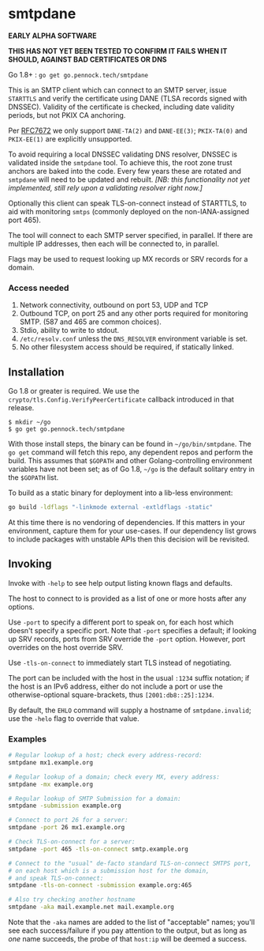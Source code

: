 smtpdane
========

**EARLY ALPHA SOFTWARE**

**THIS HAS NOT YET BEEN TESTED TO CONFIRM IT FAILS WHEN IT SHOULD, AGAINST BAD
CERTIFICATES OR DNS**

Go 1.8+ : `go get go.pennock.tech/smtpdane`

This is an SMTP client which can connect to an SMTP server, issue `STARTTLS`
and verify the certificate using DANE (TLSA records signed with DNSSEC).
Validity of the certificate is checked, including date validity periods, but
not PKIX CA anchoring.

Per [RFC7672][] we only support `DANE-TA(2)` and `DANE-EE(3)`;
`PKIX-TA(0)` and `PKIX-EE(1)` are explicitly unsupported.

To avoid requiring a local DNSSEC validating DNS resolver, DNSSEC is validated
inside the `smtpdane` tool.  To achieve this, the root zone trust anchors are
baked into the code.  Every few years these are rotated and `smtpdane` will
need to be updated and rebuilt. _\[NB: this functionality not yet implemented,
still rely upon a validating resolver right now.\]_

Optionally this client can speak TLS-on-connect instead of STARTTLS, to aid
with monitoring `smtps` (commonly deployed on the non-IANA-assigned port 465).

The tool will connect to each SMTP server specified, in parallel.  If there
are multiple IP addresses, then each will be connected to, in parallel.

Flags may be used to request looking up MX records or SRV records for a
domain.


### Access needed

1. Network connectivity, outbound on port 53, UDP and TCP
2. Outbound TCP, on port 25 and any other ports required for monitoring SMTP.
   (587 and 465 are common choices).
3. Stdio, ability to write to stdout.
4. `/etc/resolv.conf` unless the `DNS_RESOLVER` environment variable is set.
5. No other filesystem access should be required, if statically linked.


## Installation

Go 1.8 or greater is required.  We use the
`crypto/tls.Config.VerifyPeerCertificate` callback introduced in that release.

```console
$ mkdir ~/go
$ go get go.pennock.tech/smtpdane
```

With those install steps, the binary can be found in `~/go/bin/smtpdane`.
The `go get` command will fetch this repo, any dependent repos and perform the
build.  This assumes that `$GOPATH` and other Golang-controlling environment
variables have not been set; as of Go 1.8, `~/go` is the default solitary
entry in the `$GOPATH` list.

To build as a static binary for deployment into a lib-less environment:

```sh
go build -ldflags "-linkmode external -extldflags -static"
```

At this time there is no vendoring of dependencies.  If this matters in your
environment, capture them for your use-cases.  If our dependency list grows to
include packages with unstable APIs then this decision will be revisited.


## Invoking

Invoke with `-help` to see help output listing known flags and defaults.

The host to connect to is provided as a list of one or more hosts after any
options.

Use `-port` to specify a different port to speak on, for each host which
doesn't specify a specific port.
Note that `-port` specifies a default; if looking up SRV records, ports from
SRV override the `-port` option.  However, port overrides on the host override
SRV.

Use `-tls-on-connect` to immediately start TLS instead of negotiating.

The port can be included with the host in the usual `:1234` suffix notation;
if the host is an IPv6 address, either do not include a port or use the
otherwise-optional square-brackets, thus `[2001:db8::25]:1234`.

By default, the `EHLO` command will supply a hostname of `smtpdane.invalid`;
use the `-helo` flag to override that value.

### Examples

```sh
# Regular lookup of a host; check every address-record:
smtpdane mx1.example.org

# Regular lookup of a domain; check every MX, every address:
smtpdane -mx example.org

# Regular lookup of SMTP Submission for a domain:
smtpdane -submission example.org

# Connect to port 26 for a server:
smtpdane -port 26 mx1.example.org

# Check TLS-on-connect for a server:
smtpdane -port 465 -tls-on-connect smtp.example.org

# Connect to the "usual" de-facto standard TLS-on-connect SMTPS port,
# on each host which is a submission host for the domain,
# and speak TLS-on-connect:
smtpdane -tls-on-connect -submission example.org:465

# Also try checking another hostname
smtpdane -aka mail.example.net mail.example.org
```

Note that the `-aka` names are added to the list of "acceptable" names; you'll
see each success/failure if you pay attention to the output, but as long as
_one_ name succeeds, the probe of that `host:ip` will be deemed a success.


[RFC7672]: https://tools.ietf.org/html/rfc7672
           "SMTP Security via Opportunistic DNS-Based Authentication of Named Entities (DANE) Transport Layer Security (TLS)"

